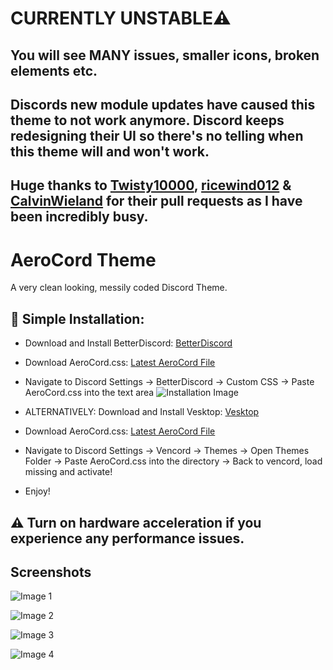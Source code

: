 # CURRENTLY UNSTABLE⚠️
## You will see MANY issues, smaller icons, broken elements etc.
## Discords new module updates have caused this theme to not work anymore. Discord keeps redesigning their UI so there's no telling when this theme will and won't work.
## Huge thanks to [Twisty10000](https://github.com/Twisty10000), [ricewind012](https://github.com/ricewind012) & [CalvinWieland](https://github.com/CalvinWieland) for their pull requests as I have been incredibly busy.
# AeroCord Theme
A very clean looking, messily coded Discord Theme.

## 🔧 Simple Installation:
- Download and Install BetterDiscord: [BetterDiscord](https://betterdiscord.app)
- Download AeroCord.css: [Latest AeroCord File](https://github.com/repojun/AeroCord/blob/main/AeroCord.css)
- Navigate to Discord Settings -> BetterDiscord -> Custom CSS -> Paste AeroCord.css into the text area
![Installation Image](https://arjun.needs-to-s.top/7YvCjif.png)


- ALTERNATIVELY: Download and Install Vesktop: [Vesktop](https://github.com/Vencord/Vesktop)
- Download AeroCord.css: [Latest AeroCord File](https://github.com/repojun/AeroCord)
- Navigate to Discord Settings -> Vencord -> Themes -> Open Themes Folder -> Paste AeroCord.css into the directory -> Back to vencord, load missing and activate!
- Enjoy!

## ⚠️ Turn on hardware acceleration if you experience any performance issues.

## Screenshots
![Image 1](https://arjun.needs-to-s.top/2t2WPLP.gif)

![Image 2](https://arjun.needs-to-s.top/8CYEraw.gif)

![Image 3](https://arjun.needs-to-s.top/7xE9LuJ.gif)

![Image 4](https://arjun.needs-to-s.top/94NMaJ3.png)
